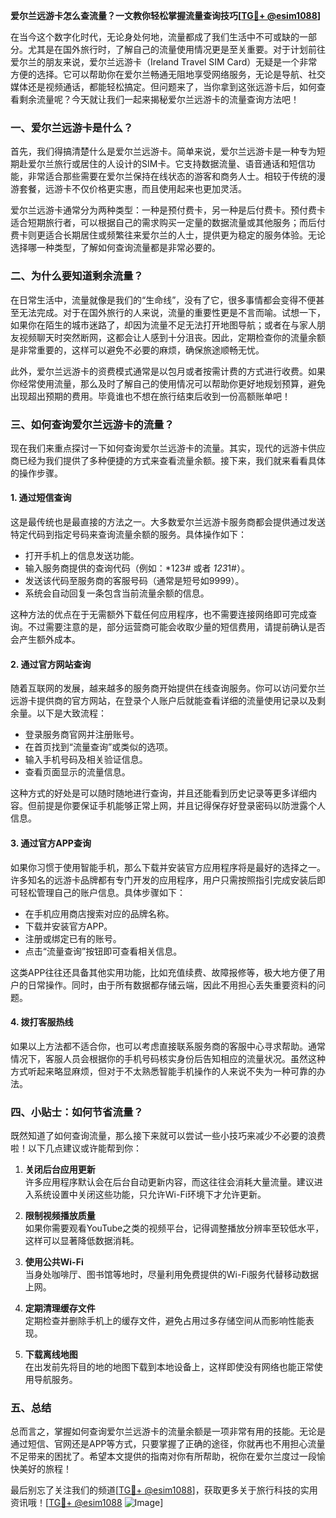 **爱尔兰远游卡怎么查流量？一文教你轻松掌握流量查询技巧[[TG💪+ @esim1088](https://t.me/s/esim1088)]**

在当今这个数字化时代，无论身处何地，流量都成了我们生活中不可或缺的一部分。尤其是在国外旅行时，了解自己的流量使用情况更是至关重要。对于计划前往爱尔兰的朋友来说，爱尔兰远游卡（Ireland Travel SIM Card）无疑是一个非常方便的选择。它可以帮助你在爱尔兰畅通无阻地享受网络服务，无论是导航、社交媒体还是视频通话，都能轻松搞定。但问题来了，当你拿到这张远游卡后，如何查看剩余流量呢？今天就让我们一起来揭秘爱尔兰远游卡的流量查询方法吧！

### 一、爱尔兰远游卡是什么？

首先，我们得搞清楚什么是爱尔兰远游卡。简单来说，爱尔兰远游卡是一种专为短期赴爱尔兰旅行或居住的人设计的SIM卡。它支持数据流量、语音通话和短信功能，非常适合那些需要在爱尔兰保持在线状态的游客和商务人士。相较于传统的漫游套餐，远游卡不仅价格更实惠，而且使用起来也更加灵活。

爱尔兰远游卡通常分为两种类型：一种是预付费卡，另一种是后付费卡。预付费卡适合短期旅行者，可以根据自己的需求购买一定量的数据流量或其他服务；而后付费卡则更适合长期居住或频繁往来爱尔兰的人士，提供更为稳定的服务体验。无论选择哪一种类型，了解如何查询流量都是非常必要的。

### 二、为什么要知道剩余流量？

在日常生活中，流量就像是我们的“生命线”，没有了它，很多事情都会变得不便甚至无法完成。对于在国外旅行的人来说，流量的重要性更是不言而喻。试想一下，如果你在陌生的城市迷路了，却因为流量不足无法打开地图导航；或者在与家人朋友视频聊天时突然断网，这都会让人感到十分沮丧。因此，定期检查你的流量余额是非常重要的，这样可以避免不必要的麻烦，确保旅途顺畅无忧。

此外，爱尔兰远游卡的资费模式通常是以包月或者按需计费的方式进行收费。如果你经常使用流量，那么及时了解自己的使用情况可以帮助你更好地规划预算，避免出现超出预期的费用。毕竟谁也不想在旅行结束后收到一份高额账单吧！

### 三、如何查询爱尔兰远游卡的流量？

现在我们来重点探讨一下如何查询爱尔兰远游卡的流量。其实，现代的远游卡供应商已经为我们提供了多种便捷的方式来查看流量余额。接下来，我们就来看看具体的操作步骤。

#### 1. **通过短信查询**
这是最传统也是最直接的方法之一。大多数爱尔兰远游卡服务商都会提供通过发送特定代码到指定号码来查询流量余额的服务。具体操作如下：
- 打开手机上的信息发送功能。
- 输入服务商提供的查询代码（例如：*123# 或者 *123*1#）。
- 发送该代码至服务商的客服号码（通常是短号如9999）。
- 系统会自动回复一条包含当前流量余额的信息。

这种方法的优点在于无需额外下载任何应用程序，也不需要连接网络即可完成查询。不过需要注意的是，部分运营商可能会收取少量的短信费用，请提前确认是否会产生额外成本。

#### 2. **通过官方网站查询**
随着互联网的发展，越来越多的服务商开始提供在线查询服务。你可以访问爱尔兰远游卡提供商的官方网站，在登录个人账户后就能查看详细的流量使用记录以及剩余量。以下是大致流程：
- 登录服务商官网并注册账号。
- 在首页找到“流量查询”或类似的选项。
- 输入手机号码及相关验证信息。
- 查看页面显示的流量信息。

这种方式的好处是可以随时随地进行查询，并且还能看到历史记录等更多详细内容。但前提是你要保证手机能够正常上网，并且记得保存好登录密码以防泄露个人信息。

#### 3. **通过官方APP查询**
如果你习惯于使用智能手机，那么下载并安装官方应用程序将是最好的选择之一。许多知名的远游卡品牌都有专门开发的应用程序，用户只需按照指引完成安装后即可轻松管理自己的账户信息。具体步骤如下：
- 在手机应用商店搜索对应的品牌名称。
- 下载并安装官方APP。
- 注册或绑定已有的账号。
- 点击“流量查询”按钮即可查看相关信息。

这类APP往往还具备其他实用功能，比如充值续费、故障报修等，极大地方便了用户的日常操作。同时，由于所有数据都存储云端，因此不用担心丢失重要资料的问题。

#### 4. **拨打客服热线**
如果以上方法都不适合你，也可以考虑直接联系服务商的客服中心寻求帮助。通常情况下，客服人员会根据你的手机号码核实身份后告知相应的流量状况。虽然这种方式听起来略显麻烦，但对于不太熟悉智能手机操作的人来说不失为一种可靠的办法。

### 四、小贴士：如何节省流量？

既然知道了如何查询流量，那么接下来就可以尝试一些小技巧来减少不必要的浪费啦！以下几点建议或许能帮到你：

1. **关闭后台应用更新**  
   许多应用程序默认会在后台自动更新内容，而这往往会消耗大量流量。建议进入系统设置中关闭这些功能，只允许Wi-Fi环境下才允许更新。

2. **限制视频播放质量**  
   如果你需要观看YouTube之类的视频平台，记得调整播放分辨率至较低水平，这样可以显著降低数据消耗。

3. **使用公共Wi-Fi**  
   当身处咖啡厅、图书馆等地时，尽量利用免费提供的Wi-Fi服务代替移动数据上网。

4. **定期清理缓存文件**  
   定期检查并删除手机上的缓存文件，避免占用过多存储空间从而影响性能表现。

5. **下载离线地图**  
   在出发前先将目的地的地图下载到本地设备上，这样即使没有网络也能正常使用导航服务。

### 五、总结

总而言之，掌握如何查询爱尔兰远游卡的流量余额是一项非常有用的技能。无论是通过短信、官网还是APP等方式，只要掌握了正确的途径，你就再也不用担心流量不足带来的困扰了。希望本文提供的指南对你有所帮助，祝你在爱尔兰度过一段愉快美好的旅程！

最后别忘了关注我们的频道[[TG💪+ @esim1088](https://t.me/s/esim1088)]，获取更多关于旅行科技的实用资讯哦！[[TG💪+ @esim1088](https://t.me/s/esim1088) ![Image](https://i.postimg.cc/4NQfJmqS/Snipaste-2025-05-13-00-14-12.png)]